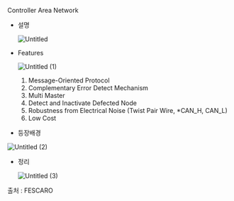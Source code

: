 Controller Area Network

- 설명
    
    
    ![Untitled](https://user-images.githubusercontent.com/91246353/191268734-accde31a-363b-428f-a652-022ee6b2c529.png)

- Features
    

    ![Untitled (1)](https://user-images.githubusercontent.com/91246353/191268756-f9720083-58c0-4a81-84de-22373029e0bd.png)

    1. Message-Oriented Protocol
    2. Complementary Error Detect Mechanism
    3. Multi Master
    4. Detect and Inactivate Defected Node
    5. Robustness from Electrical Noise (Twist Pair Wire, *CAN_H, CAN_L)
    6. Low Cost
- 등장배경
    
![Untitled (2)](https://user-images.githubusercontent.com/91246353/191268782-64ca941f-5e9e-45b0-9168-9772a461a9d8.png)

    
- 정리
    
   ![Untitled (3)](https://user-images.githubusercontent.com/91246353/191268797-d4051bc1-81b0-44c7-a0b0-3657f93ccffe.png)
   
출처 : FESCARO
